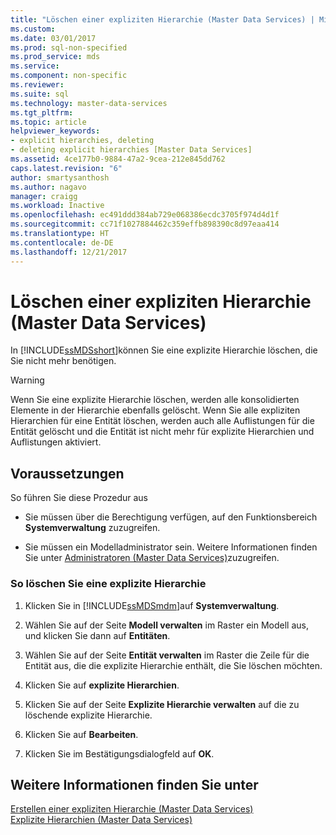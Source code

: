 ```yaml
---
title: "Löschen einer expliziten Hierarchie (Master Data Services) | Microsoft-Dokumentation"
ms.custom: 
ms.date: 03/01/2017
ms.prod: sql-non-specified
ms.prod_service: mds
ms.service: 
ms.component: non-specific
ms.reviewer: 
ms.suite: sql
ms.technology: master-data-services
ms.tgt_pltfrm: 
ms.topic: article
helpviewer_keywords:
- explicit hierarchies, deleting
- deleting explicit hierarchies [Master Data Services]
ms.assetid: 4ce177b0-9884-47a2-9cea-212e845dd762
caps.latest.revision: "6"
author: smartysanthosh
ms.author: nagavo
manager: craigg
ms.workload: Inactive
ms.openlocfilehash: ec491ddd384ab729e068386ecdc3705f974d4d1f
ms.sourcegitcommit: cc71f1027884462c359effb898390c8d97eaa414
ms.translationtype: HT
ms.contentlocale: de-DE
ms.lasthandoff: 12/21/2017
---
```

# <a name="delete-an-explicit-hierarchy-master-data-services"></a>Löschen einer expliziten Hierarchie (Master Data Services)
  In [!INCLUDE[ssMDSshort](../includes/ssmdsshort-md.md)]können Sie eine explizite Hierarchie löschen, die Sie nicht mehr benötigen.  
  
> [!WARNING]  
>  Wenn Sie eine explizite Hierarchie löschen, werden alle konsolidierten Elemente in der Hierarchie ebenfalls gelöscht. Wenn Sie alle expliziten Hierarchien für eine Entität löschen, werden auch alle Auflistungen für die Entität gelöscht und die Entität ist nicht mehr für explizite Hierarchien und Auflistungen aktiviert.  
  
## <a name="prerequisites"></a>Voraussetzungen  
 So führen Sie diese Prozedur aus  
  
-   Sie müssen über die Berechtigung verfügen, auf den Funktionsbereich **Systemverwaltung** zuzugreifen.  
  
-   Sie müssen ein Modelladministrator sein. Weitere Informationen finden Sie unter [Administratoren &#40;Master Data Services&#41;](../master-data-services/administrators-master-data-services.md)zuzugreifen.  
  
### <a name="to-delete-an-explicit-hierarchy"></a>So löschen Sie eine explizite Hierarchie  
  
1.  Klicken Sie in [!INCLUDE[ssMDSmdm](../includes/ssmdsmdm-md.md)]auf **Systemverwaltung**.  
  
2.  Wählen Sie auf der Seite **Modell verwalten** im Raster ein Modell aus, und klicken Sie dann auf **Entitäten**.  
  
3.  Wählen Sie auf der Seite **Entität verwalten** im Raster die Zeile für die Entität aus, die die explizite Hierarchie enthält, die Sie löschen möchten.  
  
4.  Klicken Sie auf **explizite Hierarchien**.  
  
5.  Klicken Sie auf der Seite **Explizite Hierarchie verwalten** auf die zu löschende explizite Hierarchie.  
  
6.  Klicken Sie auf **Bearbeiten**.  
  
7.  Klicken Sie im Bestätigungsdialogfeld auf **OK**.  
  
## <a name="see-also"></a>Weitere Informationen finden Sie unter  
 [Erstellen einer expliziten Hierarchie &#40;Master Data Services&#41;](../master-data-services/create-an-explicit-hierarchy-master-data-services.md)   
 [Explizite Hierarchien &#40;Master Data Services&#41;](../master-data-services/explicit-hierarchies-master-data-services.md)  
  
  
